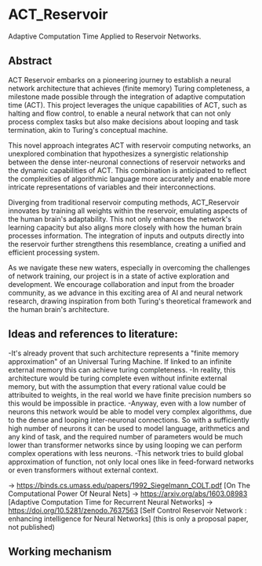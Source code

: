 # ACT_Reservoir
Adaptive Computation Time Applied to Reservoir Networks.

## Abstract
ACT Reservoir embarks on a pioneering journey to establish a neural network architecture that achieves (finite memory) Turing completeness, a milestone made possible through the integration of adaptive computation time (ACT). This project leverages the unique capabilities of ACT, such as halting and flow control, to enable a neural network that can not only process complex tasks but also make decisions about looping and task termination, akin to Turing's conceptual machine.

This novel approach integrates ACT with reservoir computing networks, an unexplored combination that hypothesizes a synergistic relationship between the dense inter-neuronal connections of reservoir networks and the dynamic capabilities of ACT. This combination is anticipated to reflect the complexities of algorithmic language more accurately and enable more intricate representations of variables and their interconnections.

Diverging from traditional reservoir computing methods, ACT_Reservoir innovates by training all weights within the reservoir, emulating aspects of the human brain's adaptability. This not only enhances the network's learning capacity but also aligns more closely with how the human brain processes information. The integration of inputs and outputs directly into the reservoir further strengthens this resemblance, creating a unified and efficient processing system.

As we navigate these new waters, especially in overcoming the challenges of network training, our project is in a state of active exploration and development. We encourage collaboration and input from the broader community, as we advance in this exciting area of AI and neural network research, drawing inspiration from both Turing's theoretical framework and the human brain's architecture.

## Ideas and references to literature:
-It's already provent that such architecture represents a "finite memory approximation" of an Universal Turing Machine. If linked to an infinite external memory this can achieve turing completeness.
-In reality, this architecture would be turing complete even without infinite external memory, but with the assumption that every rational value could be attribuited to weights, in the real world we have finite precision numbers so this would be impossible in practice.
-Anyway, even with a low number of neurons this network would be able to model very complex algorithms, due to the dense and looping inter-neuronal connections. So with a sufficiently high number of neurons it can be used to model language, arithmetics and any kind of task, and the required number of parameters would be much lower than transformer networks since by using looping we can perform complex operations with less neurons.
-This network tries to build global approximation of function, not only local ones like in feed-forward networks or even transformers without external context.

-> https://binds.cs.umass.edu/papers/1992_Siegelmann_COLT.pdf [On The Computational Power Of Neural Nets]
-> https://arxiv.org/abs/1603.08983 [Adaptive Computation Time for Recurrent Neural Networks]
-> https://doi.org/10.5281/zenodo.7637563 [Self Control Reservoir Network : enhancing intelligence for Neural Networks] (this is only a proposal paper, not published)


## Working mechanism
